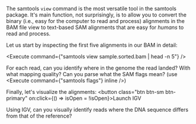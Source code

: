 <script>
import Execute from "$components/Execute.svelte";
import IGVModal from "$components/IGVModal.svelte";

let isOpen = false;
let igvOptions = {
	locus: "chr20:1,299,889-1,300,567",
	tracks: [
		{ url: "/data/samtools-intro/sample.bam", name: "Read alignment" },
	]
};
</script>

The samtools `view` command is the most versatile tool in the samtools package.
It's main function, not surprisingly, is to allow you to convert the binary
(i.e., easy for the computer to read and process) alignments in the BAM file
view to text-based SAM alignments that are easy for _humans_ to read and process.

Let us start by inspecting the first five alignments in our BAM in detail:

<Execute command={"samtools view sample.sorted.bam | head -n 5"} />

For each read, can you identify where in the genome the read landed? With what mapping quality? Can you parse what the SAM flags mean? (use <Execute command={"samtools flags"} inline />)

Finally, let's visualize the alignments: <button class="btn btn-sm btn-primary" on:click={() => isOpen = !isOpen}>Launch IGV</button>

<IGVModal options={igvOptions} bind:isOpen={isOpen} />

Using IGV, can you visually identify reads where the DNA sequence differs from that of the reference?
